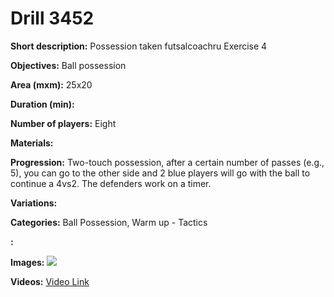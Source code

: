 # Drill 3452

**Short description:**
Possession taken futsalcoachru Exercise 4

**Objectives:**
Ball possession

**Area (mxm):**
25x20

**Duration (min):**


**Number of players:**
Eight

**Materials:**


**Progression:**
Two-touch possession, after a certain number of passes (e.g., 5), you can go to the other side and 2 blue players will go with the ball to continue a 4vs2. The defenders work on a timer.

**Variations:**


**Categories:**
Ball Possession, Warm up - Tactics

**:**


**Images:**
![](https://www.coachingfutsal.com/\images\b5f0bed4-a309-45a4-8f49-1a28a873afbc_Capture3.JPG)

**Videos:**
[Video Link](https://www.youtube.com/embed/ieEJHEErxAs)

